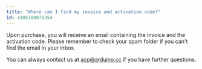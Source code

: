 ```yaml
---
title: "Where can I find my invoice and activation code?"
id: 4405108078354
---
```


Upon purchase, you will receive an email containing the invoice and the activation code. Please remember to check your spam folder if you can't find the email in your inbox.

You can always contact us at [acp@arduino.cc](mailto:acp@arduino.cc) if you have further questions.
